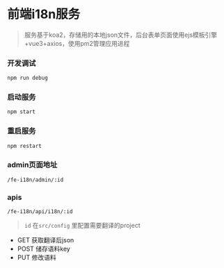 # 前端i18n服务

> 服务基于koa2，存储用的本地json文件，后台表单页面使用ejs模板引擎+vue3+axios，使用pm2管理应用进程

### 开发调试
```sh
npm run debug
```

### 启动服务
```sh
npm start
```

### 重启服务
```sh
npm restart
```

### admin页面地址
```
/fe-i18n/admin/:id
```

### apis
```
/fe-i18n/api/i18n/:id
```
> `id` 在`src/config` 里配置需要翻译的project
- GET 获取翻译后json
- POST 储存语料key
- PUT 修改语料